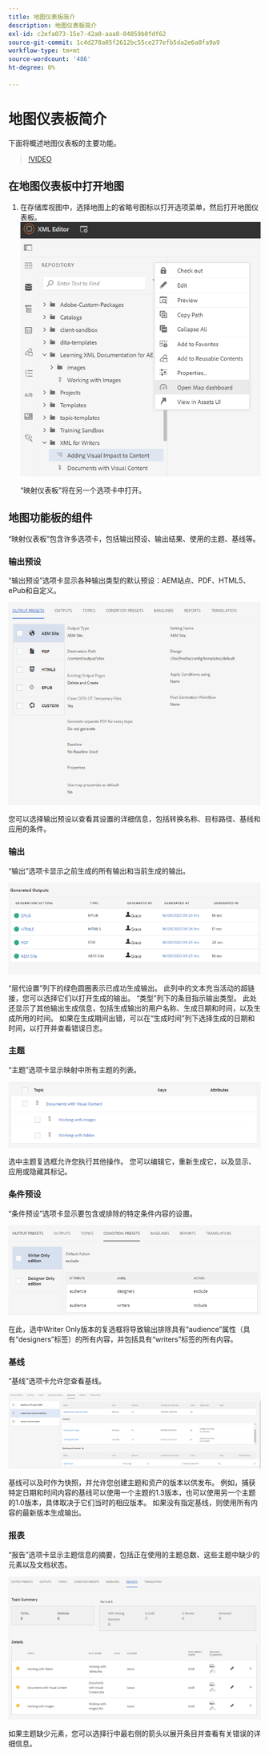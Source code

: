 ```yaml
---
title: 地图仪表板简介
description: 地图仪表板简介
exl-id: c2efa073-15e7-42a0-aaa8-04859b0fdf62
source-git-commit: 1c4d278a05f2612bc55ce277efb5da2e6a0fa9a9
workflow-type: tm+mt
source-wordcount: '486'
ht-degree: 0%

---
```


# 地图仪表板简介

下面将概述地图仪表板的主要功能。

>[!VIDEO](https://video.tv.adobe.com/v/339040?quality=12&learn=on)

## 在地图仪表板中打开地图

1. 在存储库视图中，选择地图上的省略号图标以打开选项菜单，然后打开地图仪表板。
   ![images/ellipsis-map-dashboard.png](images/ellipsis-map-dashboard.png)

   “映射仪表板”将在另一个选项卡中打开。

## 地图功能板的组件

“映射仪表板”包含许多选项卡，包括输出预设、输出结果、使用的主题、基线等。

### 输出预设

“输出预设”选项卡显示各种输出类型的默认预设：AEM站点、PDF、HTML5、ePub和自定义。

![images/output-presets.png](images/output-presets.png)

您可以选择输出预设以查看其设置的详细信息，包括转换名称、目标路径、基线和应用的条件。

### 输出

“输出”选项卡显示之前生成的所有输出和当前生成的输出。

![images/generated-outputs.png](images/generated-outputs.png)

“层代设置”列下的绿色圆圈表示已成功生成输出。 此列中的文本充当活动的超链接，您可以选择它们以打开生成的输出。 “类型”列下的条目指示输出类型。
此处还显示了其他输出生成信息，包括生成输出的用户名称、生成日期和时间，以及生成所用的时间。 如果在生成期间出错，可以在“生成时间”列下选择生成的日期和时间，以打开并查看错误日志。

### 主题

“主题”选项卡显示映射中所有主题的列表。

![images/topics.png](images/topics.png)

选中主题复选框允许您执行其他操作。 您可以编辑它，重新生成它，以及显示、应用或隐藏其标记。

### 条件预设

“条件预设”选项卡显示要包含或排除的特定条件内容的设置。

![images/condition-presets.png](images/condition-presets.png)

在此，选中Writer Only版本的复选框将导致输出排除具有“audience”属性（具有“designers”标签）的所有内容，并包括具有“writers”标签的所有内容。

### 基线

“基线”选项卡允许您查看基线。

![images/baselines.png](images/baselines.png)

基线可以及时作为快照，并允许您创建主题和资产的版本以供发布。 例如，捕获特定日期和时间内容的基线可以使用一个主题的1.3版本，也可以使用另一个主题的1.0版本，具体取决于它们当时的相应版本。
如果没有指定基线，则使用所有内容的最新版本生成输出。

### 报表

“报告”选项卡显示主题信息的摘要，包括正在使用的主题总数、这些主题中缺少的元素以及文档状态。

![images/reports.png](images/reports.png)

如果主题缺少元素，您可以选择行中最右侧的箭头以展开条目并查看有关错误的详细信息。
